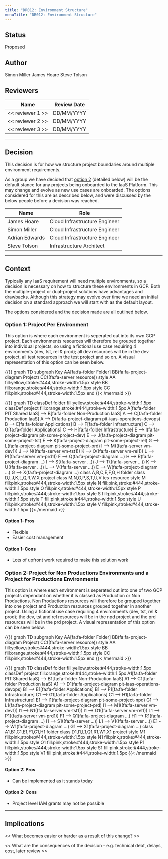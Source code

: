 ```yaml
---
title: "DR012: Environment Structure"
menuTitle: "DR012: Environment Structure"
---
```


## Status

Proposed

## Author

Simon Miller
James Hoare
Steve Tolson

## Reviewers

| Name                        | Review Date |
| --------------------------- |-------------|
| << reviewer 1 >>            | DD/MM/YYYY  |
| << reviewer 2 >>            | DD/MM/YYYY  |
| << reviewer 3 >>            | DD/MM/YYYY  |

---

## Decision

This decision is for how we structure project boundaries around multiple environment requirements.

As a group we have decided that [option 2](./#option-2-project-for-non-productions-environments-and-a-project-for-productions-environments) (detailed below) will be the default stance for any projects being onboarded to the IaaS Platform. This may change and evolve as new use cases are onboarded. The options considered for this are as described below, and were discussed by the below people before a decision was reached.

| Name                        | Role                            |
| --------------------------- |---------------------------------|
| James Hoare                 | Cloud Infrastructure Engineer   |
| Simon Miller                | Cloud Infrastructure Engineer   |
| Adrian Edwards              | Cloud Infrastructure Engineer   |
| Steve Tolson                | Infrastructure Architect        |

---

## Context

Typically any IaaS requirement will need multiple environments, so a decision is necessary on how to structure these environments in GCP. Both the multiple-project or dual-project solutions have advantages and drawbacks. Although this strategy may evolve over time we need an initial decision on a standard approach we will start with as the default layout.

The options considered and the decision made are all outlined below.

### Option 1: Project Per Environment

This option is where each environment is seperated out into its own GCP project. Each environments resources will therefore be grouped together into individual projects, so using a fictional use case requiring 4 environments (dev, tst, rel & prod); all dev resources will be in the dev project, all test resources in the test project and so on. A visual representation of this option can be seen below.

{{<mermaid align="center">}}
graph TD
subgraph Key
AA[fa:fa-folder Folder]
BB(fa:fa-project-diagram Project)
CC((fa:fa-server resource))
style AA fill:yellow,stroke:#444,stroke-width:1.5px
style BB fill:orange,stroke:#444,stroke-width:1.5px
style CC fill:pink,stroke:#444,stroke-width:1.5px
end
{{< /mermaid >}}

{{<mermaid align="center">}}
graph TD
classDef folder fill:yellow,stroke:#444,stroke-width:1.5px
classDef project fill:orange,stroke:#444,stroke-width:1.5px
A[fa:fa-folder PIT Shared IaaS] --> B[fa:fa-folder Non-Production IaaS]
A --> C[fa:fa-folder Production IaaS]
A --> D(fa:fa-project-diagram pit-iaas-operations-devops)
B --> E[fa:fa-folder Applications]
B --> F[fa:fa-folder Infrastructure]
C --> G[fa:fa-folder Applications]
C --> H[fa:fa-folder Infrastructure]
E --> I(fa:fa-project-diagram pit-some-project-dev)
E --> J(fa:fa-project-diagram pit-some-project-tst)
E --> K(fa:fa-project-diagram pit-some-project-rel)
G --> L(fa:fa-project-diagram pit-some-project-prd)
I --> M((fa:fa-server vm-dev1))
J --> N((fa:fa-server vm-tst1))
K --> O((fa:fa-server vm-rel1))
L --> P((fa:fa-server vm-prd1))
F --> Q(fa:fa-project-diagram ...)
H --> R(fa:fa-project-diagram ...)
I --> S((fa:fa-server ...))
J --> T((fa:fa-server ...))
K --> U((fa:fa-server ...))
L --> V((fa:fa-server ...))
E --> W(fa:fa-project-diagram ...)
G --> X(fa:fa-project-diagram ...)
class A,B,C,E,F,G,H folder
class D,I,J,K,L,Q,R,W,X project
class M,N,O,P,S,T,U,V tes-resource
style M fill:pink,stroke:#444,stroke-width:1.5px
style N fill:pink,stroke:#444,stroke-width:1.5px
style O fill:pink,stroke:#444,stroke-width:1.5px
style P fill:pink,stroke:#444,stroke-width:1.5px
style S fill:pink,stroke:#444,stroke-width:1.5px
style T fill:pink,stroke:#444,stroke-width:1.5px
style U fill:pink,stroke:#444,stroke-width:1.5px
style V fill:pink,stroke:#444,stroke-width:1.5px
{{< /mermaid >}}

#### Option 1: Pros

- Flexible
- Easier cost management

#### Option 1: Cons

- Lots of upfront work required to make this solution work

### Option 2: Project for Non Productions Environments and a Project for Productions Environments

This option is where each environment is seperated out into one of two GCP projects dependant on whether it is classed as Production or Non Productions. Non Productions resources will therefore be grouped together into one project and Production resources grouped together in another project. Using a fictional use case requiring 4 environments (dev, tst, rel & prod); the dev, tst and rel resources will be in the npd project and the prd resources will be in the prd project. A visual representation of this option can be seen below.

{{<mermaid align="center">}}
graph TD
subgraph Key
AA[fa:fa-folder Folder]
BB(fa:fa-project-diagram Project)
CC((fa:fa-server resource))
style AA fill:yellow,stroke:#444,stroke-width:1.5px
style BB fill:orange,stroke:#444,stroke-width:1.5px
style CC fill:pink,stroke:#444,stroke-width:1.5px
end
{{< /mermaid >}}

{{<mermaid align="center">}}
graph TD
classDef folder fill:yellow,stroke:#444,stroke-width:1.5px
classDef project fill:orange,stroke:#444,stroke-width:1.5px
A1[fa:fa-folder PIT Shared IaaS] --> B1[fa:fa-folder Non-Production IaaS]
A1 --> C1[fa:fa-folder Production IaaS]
A1 --> D1(fa:fa-project-diagram pit-iaas-operations-devops)
B1 --> E1[fa:fa-folder Applications]
B1 --> F1[fa:fa-folder Infrastructure]
C1 --> G1[fa:fa-folder Applications]
C1 --> H1[fa:fa-folder Infrastructure]
E1 --> I1(fa:fa-project-diagram pit-some-project-npd)
G1 --> L1(fa:fa-project-diagram pit-some-project-prd)
I1 --> M1((fa:fa-server vm-dev1))
I1 --> N1((fa:fa-server vm-tst1))
I1 --> O1((fa:fa-server vm-rel1))
L1 --> P1((fa:fa-server vm-prd1))
F1 --> Q1(fa:fa-project-diagram ...)
H1 --> R1(fa:fa-project-diagram ...)
I1 --> S1((fa:fa-server ...))
L1 --> V1((fa:fa-server ...))
E1 --> W1(fa:fa-project-diagram ...)
G1 --> X1(fa:fa-project-diagram ...)
class A1,B1,C1,E1,F1,G1,H1 folder
class D1,I1,L1,Q1,R1,W1,X1 project
style M1 fill:pink,stroke:#444,stroke-width:1.5px
style N1 fill:pink,stroke:#444,stroke-width:1.5px
style O1 fill:pink,stroke:#444,stroke-width:1.5px
style P1 fill:pink,stroke:#444,stroke-width:1.5px
style S1 fill:pink,stroke:#444,stroke-width:1.5px
style V1 fill:pink,stroke:#444,stroke-width:1.5px
{{< /mermaid >}}

#### Option 2: Pros

- Can be implemented as it stands today

#### Option 2: Cons

- Project level IAM grants may not be possible

---

## Implications

<< What becomes easier or harder as a result of this change? >>

<< What are the consequences of the decision - e.g. technical debt, delays, cost, later review >>
